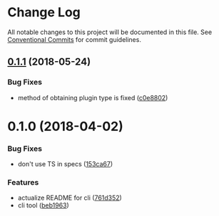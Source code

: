 # Change Log

All notable changes to this project will be documented in this file.
See [Conventional Commits](https://conventionalcommits.org) for commit guidelines.

<a name="0.1.1"></a>
## [0.1.1](https://github.com/agrarium/agrarium/compare/@agrarium/cli@0.1.0...@agrarium/cli@0.1.1) (2018-05-24)


### Bug Fixes

* method of obtaining plugin type is fixed ([c0e8802](https://github.com/agrarium/agrarium/commit/c0e8802))




<a name="0.1.0"></a>
# 0.1.0 (2018-04-02)


### Bug Fixes

* don't use TS in specs ([153ca67](https://github.com/agrarium/agrarium/commit/153ca67))


### Features

* actualize README for cli ([761d352](https://github.com/agrarium/agrarium/commit/761d352))
* cli tool ([beb1963](https://github.com/agrarium/agrarium/commit/beb1963))
